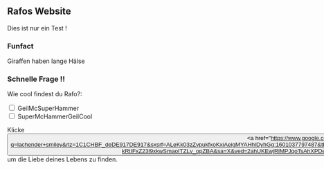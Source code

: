 

## Rafos Website

Dies ist nur ein Test !

### Funfact

Giraffen haben lange Hälse


### Schnelle Frage !!

<p>Wie cool findest du Rafo?:</p>

<div>
  <input type="checkbox" id="scales" name="scales">
  <label for="scales">GeilMcSuperHammer</label>
</div>

<div>
  <input type="checkbox" id="horns" name="horns">
  <label for="horns">SuperMcHammerGeilCool</label>
</div>

Klicke <button><a href="https://www.google.com/search?q=lachender+smiley&rlz=1C1CHBF_deDE917DE917&sxsrf=ALeKk03zZvpukfxoKxiAeigMYAHhlDyhGg:1601037797487&tbm=isch&source=iu&ictx=1&fir=7iiDr_LHIjG8cM%252CdW_sMAVPGxCGAM%252C_&vet=1&usg=AI4_-kRtIFxZ23l9xkwSmaoITZLv_opZBA&sa=X&ved=2ahUKEwjRlMPJqoTsAhXPDewKHbv1AT8Q9QF6BAgKEEQ#imgrc=7iiDr_LHIjG8cM> hier </a></button> um die Liebe deines Lebens zu finden.
